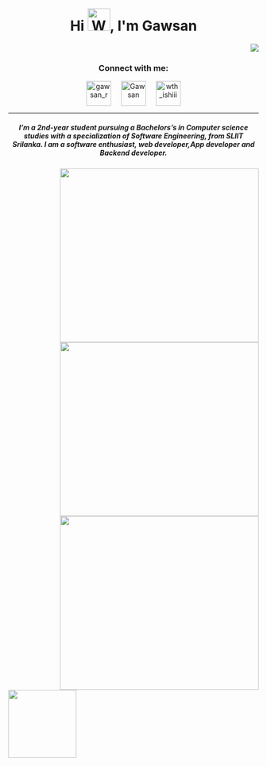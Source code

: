 
<h1 align="center">Hi <img src="https://raw.githubusercontent.com/nixin72/nixin72/master/wave.gif" 
         alt="Waving hand animated gif"
         height="45"
         width="45" />, I'm Gawsan</h1>


<div align="right">
  
![](https://visitor-badge.glitch.me/badge?page_id=gawsan)
  
</div>

<h3 align="center">Connect with me:</h3>
<p align="center">
<a href="https://twitter.com/gawsan_r" target="blank"><img align="center" src="https://img.icons8.com/cute-clipart/64/000000/twitter.png" alt="gawsan_r" height="50" width="50" /></a> &nbsp;&nbsp;&nbsp;
<a href="https://www.linkedin.com/in/Gawsan-raveenthiran/" target="blank"><img align="center" src="https://img.icons8.com/cute-clipart/64/000000/linkedin.png" alt="Gawsan" height="50" width="50" /></a>&nbsp;&nbsp;&nbsp;&nbsp;
<a href="https://instagram.com/gawsan_r" target="blank"><img align="center" src="https://img.icons8.com/cute-clipart/64/000000/instagram-new.png" alt="wth_ishiii" height="50" width="50" /></a>
</p>

<hr>


<h5 align="center">
I’m a 2nd-year student pursuing a Bachelors’s in Computer science studies with a specialization of Software Engineering, from SLIIT Srilanka. I am a software enthusiast, web developer,App developer and Backend developer. 
</h5>

<img align="right" height="350" width="400" src="https://cdn.dribbble.com/users/2238041/screenshots/4763918/working.gif" /> </a>

<p >
  <img align="right" height="350" width="400" src = "https://github-readme-stats.vercel.app/api?username=Gawsan&show_icons=true&theme=react&hide=issues,stars&count_private=true&include_all_commits=true_height=30">
</p>

<img align="right" height="350" width="400" src="https://github-readme-stats.vercel.app/api?username=Gawsan&hide_title=true&hide_border=true&show_icons=true&include_all_commits=true&count_private=true&line_height=21 &theme=react&" />
  
  <img height="137px" src="https://github-readme-stats.vercel.app/api/top-langs/?username=Gawsan&hide=html&hide_title=true&hide_border=true&layout=compact&langs_count=6&exclude_repo=comp426,Redventures-Movie-Quotes&theme=react&" /></a>



